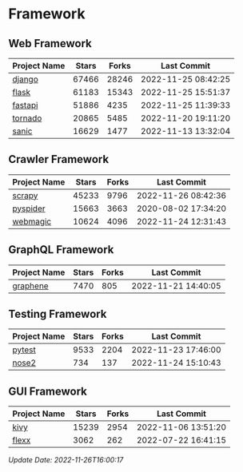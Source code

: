 # Framework

## Web Framework
| Project Name | Stars | Forks | Last Commit |
| ------------ | ----- | ----- | ----------- |
| [django](https://github.com/django/django) | 67466 | 28246 | 2022-11-25 08:42:25 |
| [flask](https://github.com/pallets/flask) | 61183 | 15343 | 2022-11-25 15:51:37 |
| [fastapi](https://github.com/tiangolo/fastapi) | 51886 | 4235 | 2022-11-25 11:39:33 |
| [tornado](https://github.com/tornadoweb/tornado) | 20865 | 5485 | 2022-11-20 19:11:20 |
| [sanic](https://github.com/sanic-org/sanic) | 16629 | 1477 | 2022-11-13 13:32:04 |

## Crawler Framework
| Project Name | Stars | Forks | Last Commit |
| ------------ | ----- | ----- | ----------- |
| [scrapy](https://github.com/scrapy/scrapy) | 45233 | 9796 | 2022-11-26 08:42:36 |
| [pyspider](https://github.com/binux/pyspider) | 15663 | 3663 | 2020-08-02 17:34:20 |
| [webmagic](https://github.com/code4craft/webmagic) | 10624 | 4096 | 2022-11-24 12:31:43 |

## GraphQL Framework
| Project Name | Stars | Forks | Last Commit |
| ------------ | ----- | ----- | ----------- |
| [graphene](https://github.com/graphql-python/graphene) | 7470 | 805 | 2022-11-21 14:40:05 |

## Testing Framework
| Project Name | Stars | Forks | Last Commit |
| ------------ | ----- | ----- | ----------- |
| [pytest](https://github.com/pytest-dev/pytest) | 9533 | 2204 | 2022-11-23 17:46:00 |
| [nose2](https://github.com/nose-devs/nose2) | 734 | 137 | 2022-11-24 15:10:43 |

## GUI Framework
| Project Name | Stars | Forks | Last Commit |
| ------------ | ----- | ----- | ----------- |
| [kivy](https://github.com/kivy/kivy) | 15239 | 2954 | 2022-11-06 13:51:20 |
| [flexx](https://github.com/flexxui/flexx) | 3062 | 262 | 2022-07-22 16:41:15 |

*Update Date: 2022-11-26T16:00:17*